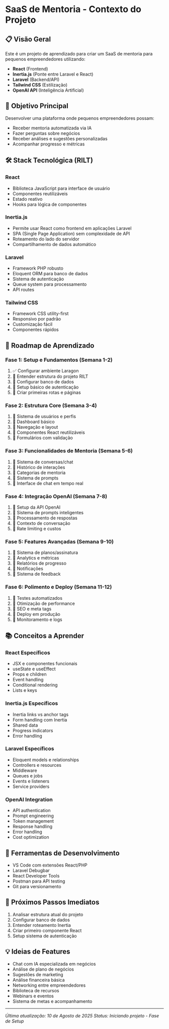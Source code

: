 # SaaS de Mentoria - Contexto do Projeto

## 📋 Visão Geral
Este é um projeto de aprendizado para criar um SaaS de mentoria para pequenos empreendedores utilizando:
- **React** (Frontend)
- **Inertia.js** (Ponte entre Laravel e React)
- **Laravel** (Backend/API)
- **Tailwind CSS** (Estilização)
- **OpenAI API** (Inteligência Artificial)

## 🎯 Objetivo Principal
Desenvolver uma plataforma onde pequenos empreendedores possam:
- Receber mentoria automatizada via IA
- Fazer perguntas sobre negócios
- Receber análises e sugestões personalizadas
- Acompanhar progresso e métricas

## 🛠️ Stack Tecnológica (RILT)

### React
- Biblioteca JavaScript para interface de usuário
- Componentes reutilizáveis
- Estado reativo
- Hooks para lógica de componentes

### Inertia.js
- Permite usar React como frontend em aplicações Laravel
- SPA (Single Page Application) sem complexidade de API
- Roteamento do lado do servidor
- Compartilhamento de dados automático

### Laravel
- Framework PHP robusto
- Eloquent ORM para banco de dados
- Sistema de autenticação
- Queue system para processamento
- API routes

### Tailwind CSS
- Framework CSS utility-first
- Responsivo por padrão
- Customização fácil
- Componentes rápidos

## 🚀 Roadmap de Aprendizado

### Fase 1: Setup e Fundamentos (Semana 1-2)
1. ✅ Configurar ambiente Laragon
2. 🔲 Entender estrutura do projeto RILT
3. 🔲 Configurar banco de dados
4. 🔲 Setup básico de autenticação
5. 🔲 Criar primeiras rotas e páginas

### Fase 2: Estrutura Core (Semana 3-4)
1. 🔲 Sistema de usuários e perfis
2. 🔲 Dashboard básico
3. 🔲 Navegação e layout
4. 🔲 Componentes React reutilizáveis
5. 🔲 Formulários com validação

### Fase 3: Funcionalidades de Mentoria (Semana 5-6)
1. 🔲 Sistema de conversas/chat
2. 🔲 Histórico de interações
3. 🔲 Categorias de mentoria
4. 🔲 Sistema de prompts
5. 🔲 Interface de chat em tempo real

### Fase 4: Integração OpenAI (Semana 7-8)
1. 🔲 Setup da API OpenAI
2. 🔲 Sistema de prompts inteligentes
3. 🔲 Processamento de respostas
4. 🔲 Contexto de conversação
5. 🔲 Rate limiting e custos

### Fase 5: Features Avançadas (Semana 9-10)
1. 🔲 Sistema de planos/assinatura
2. 🔲 Analytics e métricas
3. 🔲 Relatórios de progresso
4. 🔲 Notificações
5. 🔲 Sistema de feedback

### Fase 6: Polimento e Deploy (Semana 11-12)
1. 🔲 Testes automatizados
2. 🔲 Otimização de performance
3. 🔲 SEO e meta tags
4. 🔲 Deploy em produção
5. 🔲 Monitoramento e logs

## 📚 Conceitos a Aprender

### React Específicos
- JSX e componentes funcionais
- useState e useEffect
- Props e children
- Event handling
- Conditional rendering
- Lists e keys

### Inertia.js Específicos
- Inertia links vs anchor tags
- Form handling com Inertia
- Shared data
- Progress indicators
- Error handling

### Laravel Específicos
- Eloquent models e relationships
- Controllers e resources
- Middleware
- Queues e jobs
- Events e listeners
- Service providers

### OpenAI Integration
- API authentication
- Prompt engineering
- Token management
- Response handling
- Error handling
- Cost optimization

## 🔧 Ferramentas de Desenvolvimento
- VS Code com extensões React/PHP
- Laravel Debugbar
- React Developer Tools
- Postman para API testing
- Git para versionamento

## 📝 Próximos Passos Imediatos
1. Analisar estrutura atual do projeto
2. Configurar banco de dados
3. Entender roteamento Inertia
4. Criar primeiro componente React
5. Setup sistema de autenticação

## 💡 Ideias de Features
- Chat com IA especializada em negócios
- Análise de plano de negócios
- Sugestões de marketing
- Análise financeira básica
- Networking entre empreendedores
- Biblioteca de recursos
- Webinars e eventos
- Sistema de metas e acompanhamento

---
*Última atualização: 10 de Agosto de 2025*
*Status: Iniciando projeto - Fase de Setup*

